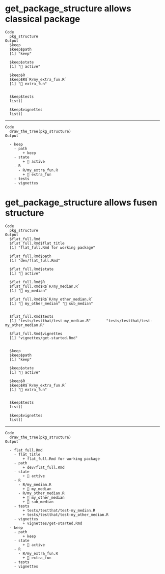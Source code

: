# get_package_structure allows classical package

    Code
      pkg_structure
    Output
      $keep
      $keep$path
      [1] "keep"
      
      $keep$state
      [1] "🍏 active"
      
      $keep$R
      $keep$R$`R/my_extra_fun.R`
      [1] "🙈 extra_fun"
      
      
      $keep$tests
      list()
      
      $keep$vignettes
      list()
      
      

---

    Code
      draw_the_tree(pkg_structure)
    Output
      
      - keep
        - path
            + keep
        - state
            + 🍏 active
        - R
          - R/my_extra_fun.R
            + 🙈 extra_fun
        - tests
        - vignettes

# get_package_structure allows fusen structure

    Code
      pkg_structure
    Output
      $flat_full.Rmd
      $flat_full.Rmd$flat_title
      [1] "flat_full.Rmd for working package"
      
      $flat_full.Rmd$path
      [1] "dev/flat_full.Rmd"
      
      $flat_full.Rmd$state
      [1] "🍏 active"
      
      $flat_full.Rmd$R
      $flat_full.Rmd$R$`R/my_median.R`
      [1] "👀 my_median"
      
      $flat_full.Rmd$R$`R/my_other_median.R`
      [1] "👀 my_other_median" "🙈 sub_median"     
      
      
      $flat_full.Rmd$tests
      [1] "tests/testthat/test-my_median.R"       "tests/testthat/test-my_other_median.R"
      
      $flat_full.Rmd$vignettes
      [1] "vignettes/get-started.Rmd"
      
      
      $keep
      $keep$path
      [1] "keep"
      
      $keep$state
      [1] "🍏 active"
      
      $keep$R
      $keep$R$`R/my_extra_fun.R`
      [1] "🙈 extra_fun"
      
      
      $keep$tests
      list()
      
      $keep$vignettes
      list()
      
      

---

    Code
      draw_the_tree(pkg_structure)
    Output
      
      - flat_full.Rmd
        - flat_title
            + flat_full.Rmd for working package
        - path
            + dev/flat_full.Rmd
        - state
            + 🍏 active
        - R
          - R/my_median.R
            + 👀 my_median
          - R/my_other_median.R
            + 👀 my_other_median
            + 🙈 sub_median
        - tests
            + tests/testthat/test-my_median.R
            + tests/testthat/test-my_other_median.R
        - vignettes
            + vignettes/get-started.Rmd
      - keep
        - path
            + keep
        - state
            + 🍏 active
        - R
          - R/my_extra_fun.R
            + 🙈 extra_fun
        - tests
        - vignettes

